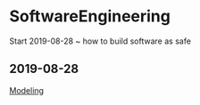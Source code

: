 # SoftwareEngineering
Start 2019-08-28 ~ 
how to build software as safe



2019-08-28
---
[Modeling](./ObjectOrientedModeling.md)
